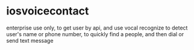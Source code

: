 iosvoicecontact
===============

enterprise use only, to get user by api, and use vocal recognize to detect user's name or phone number, to quickly find a people, and then dial or send text message
